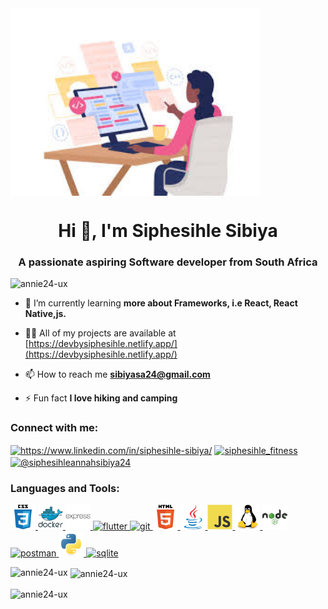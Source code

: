 <img  align="center" text-align="center" width="400px" height="300px" src="lady.jpeg">

<h1 align="center" >Hi 👋, I'm Siphesihle Sibiya</h1>
<h3 align="center">A passionate aspiring Software developer from South Africa</h3>

<p align="left"> <img src="https://komarev.com/ghpvc/?username=annie24-ux&label=Profile%20views&color=0e75b6&style=flat" alt="annie24-ux" /> </p>

- 🌱 I’m currently learning **more about Frameworks, i.e React, React Native,js.**

- 👨‍💻 All of my projects are available at [https://devbysiphesihle.netlify.app/](https://devbysiphesihle.netlify.app/)

- 📫 How to reach me **sibiyasa24@gmail.com**

- ⚡ Fun fact **I love hiking and camping**

<h3 align="left">Connect with me:</h3>
<p align="left">
<a href="https://linkedin.com/in/https://www.linkedin.com/in/siphesihle-sibiya/" target="blank"><img align="center" src="https://raw.githubusercontent.com/rahuldkjain/github-profile-readme-generator/master/src/images/icons/Social/linked-in-alt.svg" alt="https://www.linkedin.com/in/siphesihle-sibiya/" height="30" width="40" /></a>
<a href="https://instagram.com/siphesihle_fitness" target="blank"><img align="center" src="https://raw.githubusercontent.com/rahuldkjain/github-profile-readme-generator/master/src/images/icons/Social/instagram.svg" alt="siphesihle_fitness" height="30" width="40" /></a>
<a href="https://medium.com/@siphesihleannahsibiya24" target="blank"><img align="center" src="https://raw.githubusercontent.com/rahuldkjain/github-profile-readme-generator/master/src/images/icons/Social/medium.svg" alt="@siphesihleannahsibiya24" height="30" width="40" /></a>
</p>

<h3 align="left">Languages and Tools:</h3>
<p align="left"> <a href="https://www.w3schools.com/css/" target="_blank" rel="noreferrer"> <img src="https://raw.githubusercontent.com/devicons/devicon/master/icons/css3/css3-original-wordmark.svg" alt="css3" width="40" height="40"/> </a> <a href="https://www.docker.com/" target="_blank" rel="noreferrer"> <img src="https://raw.githubusercontent.com/devicons/devicon/master/icons/docker/docker-original-wordmark.svg" alt="docker" width="40" height="40"/> </a> <a href="https://expressjs.com" target="_blank" rel="noreferrer"> <img src="https://raw.githubusercontent.com/devicons/devicon/master/icons/express/express-original-wordmark.svg" alt="express" width="40" height="40"/> </a> <a href="https://flutter.dev" target="_blank" rel="noreferrer"> <img src="https://www.vectorlogo.zone/logos/flutterio/flutterio-icon.svg" alt="flutter" width="40" height="40"/> </a> <a href="https://git-scm.com/" target="_blank" rel="noreferrer"> <img src="https://www.vectorlogo.zone/logos/git-scm/git-scm-icon.svg" alt="git" width="40" height="40"/> </a> <a href="https://www.w3.org/html/" target="_blank" rel="noreferrer"> <img src="https://raw.githubusercontent.com/devicons/devicon/master/icons/html5/html5-original-wordmark.svg" alt="html5" width="40" height="40"/> </a> <a href="https://www.java.com" target="_blank" rel="noreferrer"> <img src="https://raw.githubusercontent.com/devicons/devicon/master/icons/java/java-original.svg" alt="java" width="40" height="40"/> </a> <a href="https://developer.mozilla.org/en-US/docs/Web/JavaScript" target="_blank" rel="noreferrer"> <img src="https://raw.githubusercontent.com/devicons/devicon/master/icons/javascript/javascript-original.svg" alt="javascript" width="40" height="40"/> </a> <a href="https://www.linux.org/" target="_blank" rel="noreferrer"> <img src="https://raw.githubusercontent.com/devicons/devicon/master/icons/linux/linux-original.svg" alt="linux" width="40" height="40"/> </a> <a href="https://nodejs.org" target="_blank" rel="noreferrer"> <img src="https://raw.githubusercontent.com/devicons/devicon/master/icons/nodejs/nodejs-original-wordmark.svg" alt="nodejs" width="40" height="40"/> </a> <a href="https://postman.com" target="_blank" rel="noreferrer"> <img src="https://www.vectorlogo.zone/logos/getpostman/getpostman-icon.svg" alt="postman" width="40" height="40"/> </a> <a href="https://www.python.org" target="_blank" rel="noreferrer"> <img src="https://raw.githubusercontent.com/devicons/devicon/master/icons/python/python-original.svg" alt="python" width="40" height="40"/> </a> <a href="https://www.sqlite.org/" target="_blank" rel="noreferrer"> <img src="https://www.vectorlogo.zone/logos/sqlite/sqlite-icon.svg" alt="sqlite" width="40" height="40"/> </a> </p>

<p><img align="left" src="https://github-readme-stats.vercel.app/api/top-langs?username=annie24-ux&show_icons=true&locale=en&layout=compact" alt="annie24-ux" /></p>

<p>&nbsp;<img align="center" src="https://github-readme-stats.vercel.app/api?username=annie24-ux&show_icons=true&locale=en" alt="annie24-ux" /></p>

<p><img align="center" src="https://github-readme-streak-stats.herokuapp.com/?user=annie24-ux&" alt="annie24-ux" /></p>
